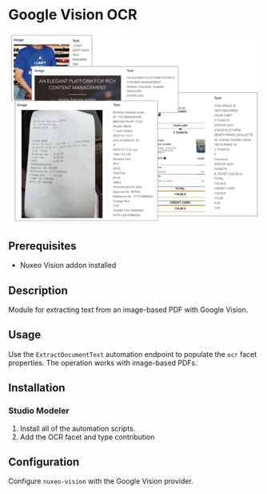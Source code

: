 # Google Vision OCR

![OCR](ocr.png)

## Prerequisites

- Nuxeo Vision addon installed

## Description

Module for extracting text from an image-based PDF with Google Vision.

## Usage

Use the `ExtractDocumentText` automation endpoint to populate the `ocr` facet properties.  The operation works with image-based PDFs.

## Installation

### Studio Modeler

1. Install all of the automation scripts.
2. Add the OCR facet and type contribution

## Configuration

Configure `nuxeo-vision` with the Google Vision provider.
